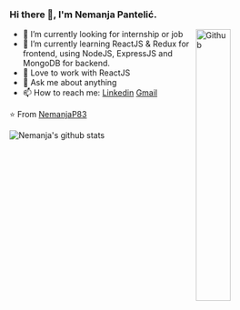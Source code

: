 ### Hi there 👋, I'm Nemanja Pantelić.

<!--
**NemanjaP83/NemanjaP83** is a ✨ _special_ ✨ repository because its `README.md` (this file) appears on your GitHub profile.

Here are some ideas to get you started:

- 🔭 I’m currently working on ...
- 🌱 I’m currently learning ...
- 👯 I’m looking to collaborate on ...
- 🤔 I’m looking for help with ...
- 💬 Ask me about ...
- 📫 How to reach me: ...
- 😄 Pronouns: ...
- ⚡ Fun fact: ...
-->


<img width="35%" align="right" alt="Github" src="https://user-images.githubusercontent.com/48678280/88862734-4903af80-d201-11ea-968b-9c939d88a37c.gif" />

- 🔭 I’m currently looking for internship or job
- 🌱 I’m currently learning ReactJS & Redux for frontend, using NodeJS, ExpressJS and MongoDB for backend.
- 🤔 Love to work with ReactJS 
- 💬 Ask me about anything
- 📫 How to reach me: [Linkedin](https://www.linkedin.com/in/nemanja-panteli%C4%87-101271134/) [Gmail](mailto:necaintruder@gmail.com)


⭐️ From [NemanjaP83](https://github.com/NemanjaP83)

![Nemanja's github stats](https://github-readme-stats.vercel.app/api?username=NemanjaP83&show_icons=true&theme=dark)
